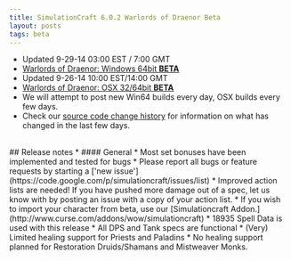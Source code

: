 ```yaml
---
title: SimulationCraft 6.0.2 Warlords of Draenor Beta
layout: posts
tags: beta
---
```

* Updated 9-29-14 03:00 EST / 7:00 GMT
* [Warlords of Draenor: Windows 64bit **BETA** ](http://downloads.simulationcraft.org/simc-602-alpha-win64-09-29-5b5d9b3.zip)
* Updated 9-26-14 10:00 EST/14:00 GMT
* [Warlords of Draenor: OSX 32/64bit **BETA** ](http://downloads.simulationcraft.org/simc-602-1-alpha-osx-x86-09-26-1407184.dmg)
* We will attempt to post new Win64 builds every day, OSX builds every few days.
* Check our [source code change history](https://code.google.com/p/simulationcraft/source/list?name=wod) for information on what has changed in the last few days.
<br>
## Release notes
* #### General
    * Most set bonuses have been implemented and tested for bugs
    * Please report all bugs or feature requests by starting a ['new issue'](https://code.google.com/p/simulationcraft/issues/list)
    * Improved action lists are needed! If you have pushed more damage out of a spec, let us know with by posting an issue with a copy of your action list. 
    * If you wish to import your character from beta, use our [Simulationcraft Addon.](http://www.curse.com/addons/wow/simulationcraft)
    * 18935 Spell Data is used with this release
	* All DPS and Tank specs are functional
	* (Very) Limited healing support for Priests and Paladins
	* No healing support planned for Restoration Druids/Shamans and Mistweaver Monks.